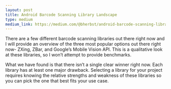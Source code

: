```yaml
---
layout: post
title: Android Barcode Scanning Library Landscape
type: medium
medium_link: https://medium.com/@bherbst/android-barcode-scanning-library-landscape-109292b81b65
---
```


There are a few different barcode scanning libraries out there right now and I will provide an overview of the three most popular options out there right now- ZXing, ZBar, and Google’s Mobile Vision API. This is a qualitative look at these libraries, so I won’t attempt to provide benchmarks.

What we have found is that there isn’t a single clear winner right now. Each library has at least one major drawback. Selecting a library for your project requires knowing the relative strengths and weakness of these libraries so you can pick the one that best fits your use case.
